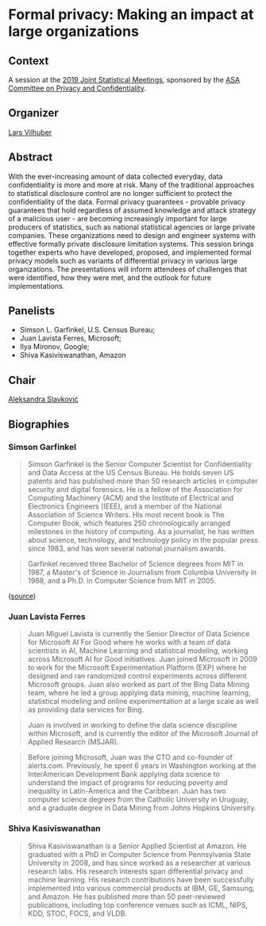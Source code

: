 # Formal privacy: Making an impact at large organizations

## Context
A session at the [2019 Joint Statistical Meetings](https://ww2.amstat.org/meetings/jsm/2019/onlineprogram/AbstractDetails.cfm?abstractid=304319), sponsored by the [ASA Committee on Privacy and Confidentiality](https://community.amstat.org/cpc/home).

## Organizer
[Lars Vilhuber](https://lars.vilhuber.com)

## Abstract
With the ever-increasing amount of data collected everyday, data confidentiality is more and more at risk. Many of the traditional approaches to statistical disclosure control are no longer sufficient to protect the confidentiality of the data. Formal privacy guarantees - provable privacy guarantees that hold regardless of assumed knowledge and attack strategy of a malicious user - are becoming increasingly important for large producers of statistics, such as national statistical agencies or large private companies. These organizations need to design and engineer systems with effective formally private disclosure limitation systems. This session brings together experts who have developed, proposed, and implemented formal privacy models such as variants of differential privacy in various large organizations. The presentations will inform attendees of challenges that were identified, how they were met, and the outlook for future implementations.

## Panelists
- Simson L. Garfinkel, U.S. Census Bureau; 
- Juan Lavista Ferres, Microsoft; 
- Ilya Mironov, Google;
- Shiva Kasiviswanathan, Amazon

## Chair
[Aleksandra Slavković](http://personal.psu.edu/abs12/)

## Biographies

### Simson Garfinkel

> Simson Garfinkel is the Senior Computer Scientist for Confidentiality and Data Access at the US Census Bureau. He holds seven US patents and has published more than 50 research articles in computer security and digital forensics. He is a fellow of the Association for Computing Machinery (ACM) and the Institute of Electrical and Electronics Engineers (IEEE), and a member of the National Association of Science Writers. His most recent book is The Computer Book, which features 250 chronologically arranged milestones in the history of computing. As a journalist, he has written about science, technology, and technology policy in the popular press since 1983, and has won several national journalism awards.

> Garfinkel received three Bachelor of Science degrees from MIT in 1987, a Master's of Science in Journalism from Columbia University in 1988, and a Ph.D. in Computer Science from MIT in 2005.

([source](https://simson.net/page/Bio))


### Juan Lavista Ferres

> Juan Miguel Lavista is currently the Senior Director of Data Science for Microsoft AI For Good where he works with a team of data scientists in AI, Machine Learning and statistical modeling, working across Microsoft AI for Good initiatives. Juan joined Microsoft in 2009 to work for the Microsoft Experimentation Platform (EXP) where he designed and ran randomized control experiments across different Microsoft groups. Juan also worked as part of the Bing Data Mining team, where he led a group applying data mining, machine learning, statistical modeling and online experimentation at a large scale as well as providing data services for Bing.

> Juan is involved in working to define the data science discipline within Microsoft, and is currently the editor of the Microsoft Journal of Applied Research (MSJAR).

> Before joining Microsoft, Juan was the CTO and co-founder of alerts.com. Previously, he spent 6 years in Washington working at the InterAmerican Development Bank applying data science to understand the impact of programs for reducing poverty and inequality in Latin-America and the Caribbean. Juan has two computer science degrees from the Catholic University in Uruguay, and a graduate degree in Data Mining from Johns Hopkins University.

### Shiva Kasiviswanathan
> Shiva Kasiviswanathan is a Senior Applied Scientist at Amazon. He graduated with a PhD in Computer Science from Pennsylvania State University in 2008, and has since worked as a researcher at various research labs. His research interests span differential privacy and machine learning. His research contributions have been successfully implemented into various commercial products at IBM, GE, Samsung, and Amazon. He has published more than 50 peer-reviewed publications, including top conference venues such as ICML, NIPS, KDD, STOC, FOCS, and VLDB.
